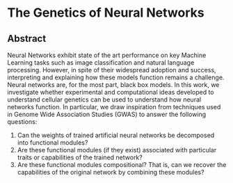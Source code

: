# The Genetics of Neural Networks

## Abstract

Neural Networks exhibit state of the art performance on key Machine Learning tasks such as image classification and natural language processing. However, in spite of their widespread adoption and success, interpreting and explaining how these models function remains a challenge. Neural networks are, for the most part, black box models. In this work, we investigate whether experimental and computational ideas developed to understand cellular genetics can be used to understand how neural networks function. In particular, we draw inspiration from techniques used in Genome Wide Association Studies (GWAS) to answer the following questions:

1. Can the weights of trained artificial neural networks be decomposed into functional modules?
2. Are these functional modules (if they exist) associated with particular traits or capabilities of the trained network?
3. Are these functional modules compositional? That is, can we recover the capabilities of the original network by combining these modules?

